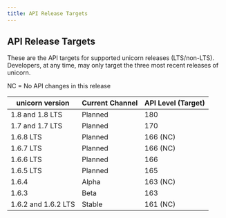 ```yaml
---
title: API Release Targets
---
```

## API Release Targets
These are the API targets for supported unicorn releases (LTS/non-LTS). Developers, at any time, may only target the three most recent releases of unicorn.

NC = No API changes in this release

| unicorn version | Current Channel | API Level (Target) |
|-----------------|-----------------|--------------------|
| 1.8 and 1.8 LTS | Planned | 180 |
| 1.7 and 1.7 LTS | Planned | 170 | 
| 1.6.8 LTS | Planned | 166 (NC) |
| 1.6.7 LTS | Planned | 166 (NC) |
| 1.6.6 LTS | Planned | 166 |
| 1.6.5 LTS | Planned | 165 |
| 1.6.4 | Alpha | 163 (NC) |
| 1.6.3 | Beta | 163 |
| 1.6.2 and 1.6.2 LTS | Stable | 161 (NC) |
